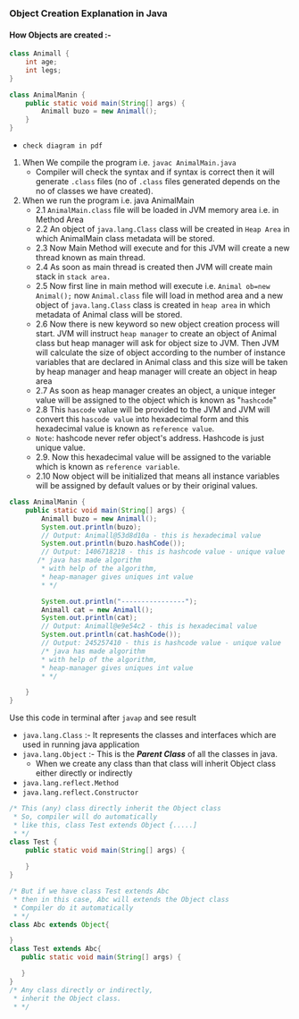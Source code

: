 ### Object Creation Explanation in Java

#### How Objects are created :-

```java
class Animall {
    int age;
    int legs;
}

class AnimalManin {
    public static void main(String[] args) {
        Animall buzo = new Animall();
    }
}
```
- `check diagram in pdf`

1. When We compile the program i.e. `javac AnimalMain.java`
   - Compiler will check the syntax and if syntax is correct then it will generate `.class` files (no of `.class` files generated depends on the no of classes we have created).
2. When we run the program i.e. java AnimalMain
   - 2.1 `AnimalMain.class` file will be loaded in JVM memory area i.e. in Method Area
   - 2.2 An object of `java.lang.Class` class will be created in `Heap Area` in which AnimalMain class metadata will be stored.
   - 2.3 Now Main Method will execute and for this JVM will create a new thread known as main thread.
   - 2.4 As soon as main thread is created then JVM will create main stack in `stack area.`
   - 2.5 Now first line in main method will execute i.e. `Animal ob=new Animal();` now `Animal.class` file will load in method area and a new object of `java.lang.Class` class is created in `heap area` in which metadata of Animal class will be stored.
   - 2.6 Now there is new keyword so new object creation process will start. JVM will instruct `heap manager` to create an object of Animal class but heap manager will ask for object size to JVM. Then JVM will calculate the size of object according to the number of instance variables that are declared in Animal class and this size will be taken by heap manager and heap manager will create an object in heap area
   - 2.7 As soon as heap manager creates an object, a unique integer value will be assigned to the object which is known as "`hashcode`"
   - 2.8 This `hascode` value will be provided to the JVM and JVM will convert this `hascode value` into hexadecimal form and this hexadecimal value is known as `reference value`.
   - `Note`: hashcode never refer object's address. Hashcode is just unique value. 
   - 2.9. Now this hexadecimal value will be assigned to the variable which is known as `reference variable`.
   - 2.10 Now object will be initialized that means all instance variables will be assigned by default values or by their original values.

```java
class AnimalManin {
    public static void main(String[] args) {
        Animall buzo = new Animall();
        System.out.println(buzo);
        // Output: Animall@53d8d10a - this is hexadecimal value
        System.out.println(buzo.hashCode());
        // Output: 1406718218 - this is hashcode value - unique value
       /* java has made algorithm
        * with help of the algorithm,
        * heap-manager gives uniques int value
        * */

        System.out.println("----------------");
        Animall cat = new Animall();
        System.out.println(cat);
        // Output: Animall@e9e54c2 - this is hexadecimal value
        System.out.println(cat.hashCode());
        // Output: 245257410 - this is hashcode value - unique value       
        /* java has made algorithm
        * with help of the algorithm,
        * heap-manager gives uniques int value
        * */

    }
}
```

Use this code in terminal after `javap` and see result
   - `java.lang.Class` :- It represents the classes and interfaces which are used in running java application
   - `java.lang.Object` :- This is the **_Parent Class_** of all the classes in java.
     - When we create any class than that class will inherit Object class either directly or indirectly
   - `java.lang.reflect.Method`
   - `java.lang.reflect.Constructor`

```java
/* This (any) class directly inherit the Object class 
 * So, compiler will do automatically
 * like this, class Test extends Object {.....]
 * */
class Test {
    public static void main(String[] args) {
        
    }
}

/* But if we have class Test extends Abc 
 * then in this case, Abc will extends the Object class
 * Compiler do it automatically
 * */
class Abc extends Object{

}
class Test extends Abc{
   public static void main(String[] args) {

   }
}
/* Any class directly or indirectly, 
 * inherit the Object class.
 * */
```